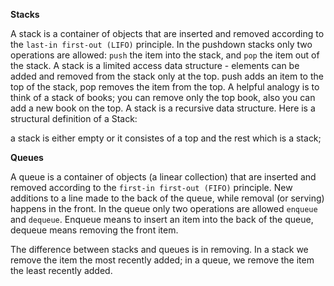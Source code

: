 **Stacks**

A stack is a container of objects that are inserted and removed according to the `last-in first-out (LIFO)` principle. In the pushdown stacks only two operations are allowed: `push` the item into the stack, and `pop` the item out of the stack. 
A stack is a limited access data structure - elements can be added and removed from the stack only at the top. push adds an item to the top of the stack, pop removes the item from the top. 
A helpful analogy is to think of a stack of books; you can remove only the top book, also you can add a new book on the top.
A stack is a recursive data structure. Here is a structural definition of a Stack:

a stack is either empty or it consistes of a top and the rest which is a stack;

**Queues**

A queue is a container of objects (a linear collection) that are inserted and removed according to the `first-in first-out (FIFO)` principle. 
New additions to a line made to the back of the queue, while removal (or serving) happens in the front. 
In the queue only two operations are allowed `enqueue` and `dequeue`. 
Enqueue means to insert an item into the back of the queue, dequeue means removing the front item. 


The difference between stacks and queues is in removing. 
In a stack we remove the item the most recently added; in a queue, we remove the item the least recently added.